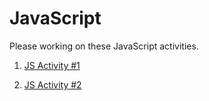 JavaScript
==========

Please working on these JavaScript activities.

1. [JS Activity #1](https://github.com/Drewbie345/okcoders-fall2015/blob/master/javascript/jsActivity1.md)

2. [JS Activity #2]()
